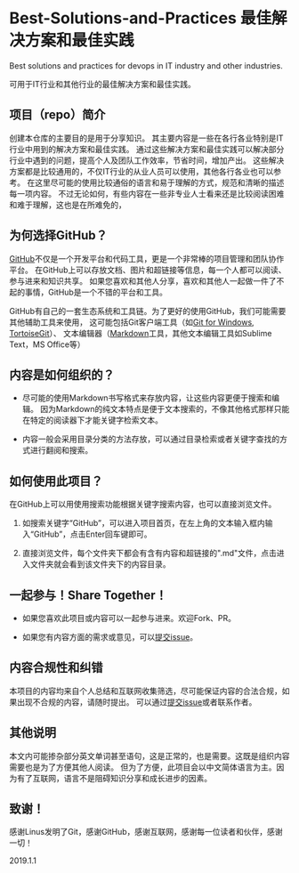 # Best-Solutions-and-Practices 最佳解决方案和最佳实践
Best solutions and practices for devops in IT industry and other industries.

可用于IT行业和其他行业的最佳解决方案和最佳实践。

## 项目（repo）简介

创建本仓库的主要目的是用于分享知识。
其主要内容是一些在各行各业特别是IT行业中用到的解决方案和最佳实践。
通过这些解决方案和最佳实践可以解决部分行业中遇到的问题，提高个人及团队工作效率，节省时间，增加产出。
这些解决方案都是比较通用的，不仅IT行业的从业人员可以使用，其他各行各业也可以参考。
在这里尽可能的使用比较通俗的语言和易于理解的方式，规范和清晰的描述每一项内容。
不过无论如何，有些内容在一些非专业人士看来还是比较阅读困难和难于理解，这也是在所难免的，

## 为何选择GitHub？

[GitHub](https://github.com/)不仅是一个开发平台和代码工具，更是一个非常棒的项目管理和团队协作平台。
在GitHub上可以存放文档、图片和超链接等信息，每一个人都可以阅读、参与进来和知识共享。
如果您喜欢和其他人分享，喜欢和其他人一起做一件了不起的事情，GitHub是一个不错的平台和工具。

GitHub有自己的一套生态系统和工具链。为了更好的使用GitHub，我们可能需要其他辅助工具来使用，
这可能包括Git客户端工具（如[Git for Windows](https://gitforwindows.org/), [TortoiseGit](https://tortoisegit.org/)）、
文本编辑器（[Markdown](https://en.wikipedia.org/wiki/Markdown)工具，其他文本编辑工具如Sublime Text，MS Office等）

## 内容是如何组织的？

* 尽可能的使用Markdown书写格式来存放内容，让这些内容更便于搜索和编辑。
因为Markdown的纯文本特点是便于文本搜索的，不像其他格式那样只能在特定的阅读器下才能关键字检索文本。

* 内容一般会采用目录分类的方法存放，可以通过目录检索或者关键字查找的方式进行翻阅和搜索。


## 如何使用此项目？

在GitHub上可以用使用搜索功能根据关键字搜索内容，也可以直接浏览文件。

1. 如搜索关键字“GitHub”，可以进入项目首页，在左上角的文本输入框内输入“GitHub”，点击Enter回车键即可。

2. 直接浏览文件，每个文件夹下都会有含有内容和超链接的".md"文件，点击进入文件夹就会看到该文件夹下的内容目录。

## 一起参与！Share Together！

* 如果您喜欢此项目或内容可以一起参与进来。欢迎Fork、PR。

* 如果您有内容方面的需求或意见，可以[提交issue](https://github.com/DingGuodong/Best-Solutions-and-Practices/issues)。

## 内容合规性和纠错

本项目的内容均来自个人总结和互联网收集筛选，尽可能保证内容的合法合规，如果出现不合规的内容，请随时提出。
可以通过[提交issue](https://github.com/DingGuodong/Best-Solutions-and-Practices/issues)或者联系作者。


## 其他说明

本文内可能掺杂部分英文单词甚至语句，这是正常的，也是需要。这既是组织内容需要也是为了方便其他人阅读。
但为了方便，此项目会以中文简体语言为主。因为有了互联网，语言不是阻碍知识分享和成长进步的因素。

## 致谢！

感谢Linus发明了Git，感谢GitHub，感谢互联网，感谢每一位读者和伙伴，感谢一切！

2019.1.1

